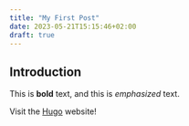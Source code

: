 ```yaml
---
title: "My First Post"
date: 2023-05-21T15:15:46+02:00
draft: true
---
```

## Introduction

This is **bold** text, and this is *emphasized* text.

Visit the [Hugo](https://gohugo.io) website!